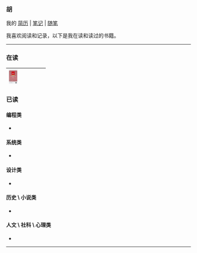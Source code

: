 ### 胡

我的 [简历][简历] | [笔记][笔记] | [随笔][随笔]

我喜欢阅读和记录，以下是我在读和读过的书籍。

---

### 在读

| [<img src="imgs/mmexport1636510597944.jpg" alt="白帽子讲Web安全" width="24">](https://weread.qq.com/web/appreader/7c4327b05cfd497c4eaa52f?wtheme=white&wfrom=app&wvid=21903741&scene=bottomSheetShare)  | [<img src="" alt="" width="">]()  | [<img src="" alt="" width="24">]()  |  [<img src="" alt="" width="24">]() |  [<img src="" alt="" width="24">]() | [<img src="" alt="" width="24">]()  |
|---|---|---|---|---|---|

### 已读

#### 编程类

*

#### 系统类

*

#### 设计类

*

#### 历史 \ 小说类

*

#### 人文 \ 社科 \ 心理类

*

---

<!--
**hujp/hujp** is a ✨ _special_ ✨ repository because its `README.md` (this file) appears on your GitHub profile.

Here are some ideas to get you started:

- 🔭 I’m currently working on ...
- 🌱 I’m currently learning ...
- 👯 I’m looking to collaborate on ...
- 🤔 I’m looking for help with ...
- 💬 Ask me about ...
- 📫 How to reach me: ...
- 😄 Pronouns: ...
- ⚡ Fun fact: ...
-->

[简历]: https://github.com/hujp/hujp/blob/master/cv.md
[笔记]: https://hujp.github.io/devops-logs/
[随笔]: https://hujp.github.io/life-essays/